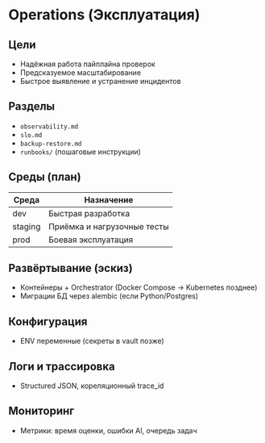# Operations (Эксплуатация)

## Цели

- Надёжная работа пайплайна проверок
- Предсказуемое масштабирование
- Быстрое выявление и устранение инцидентов

## Разделы

- `observability.md`
- `slo.md`
- `backup-restore.md`
- `runbooks/` (пошаговые инструкции)

## Среды (план)

| Среда | Назначение |
|-------|-----------|
| dev | Быстрая разработка |
| staging | Приёмка и нагрузочные тесты |
| prod | Боевая эксплуатация |

## Развёртывание (эскиз)

- Контейнеры + Orchestrator (Docker Compose → Kubernetes позднее)
- Миграции БД через alembic (если Python/Postgres)

## Конфигурация

- ENV переменные (секреты в vault позже)

## Логи и трассировка

- Structured JSON, кореляционный trace_id

## Мониторинг

- Метрики: время оценки, ошибки AI, очередь задач
